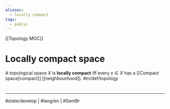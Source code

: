 ```yaml
---
aliases:
  - locally compact
tags:
  - public
---
```

[[Topology MOC]]
# Locally compact space

A topological space $X$ is **locally compact** iff every $x \in X$ has a [[Compact space|compact]] [[neighbourhood]]. #m/def/topology 

#
---
#state/develop | #lang/en | #SemBr
